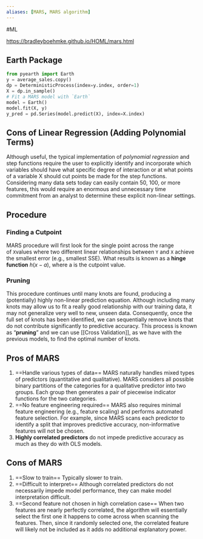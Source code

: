 ```yaml
---
aliases: [MARS, MARS algorithm]
---
```

#ML 

https://bradleyboehmke.github.io/HOML/mars.html
## Earth Package

```py
from pyearth import Earth
y = average_sales.copy()
dp = DeterministicProcess(index=y.index, order=1)
X = dp.in_sample()
# Fit a MARS model with `Earth`
model = Earth()
model.fit(X, y)
y_pred = pd.Series(model.predict(X), index=X.index)
```

## Cons of Linear Regression (Adding Polynomial Terms)
Although useful, the typical implementation of *polynomial regression* and step functions require the user to explicitly identify and incorporate which variables should have what specific degree of interaction or at what points of a variable X should cut points be made for the step functions. Considering many data sets today can easily contain 50, 100, or more features, this would require an enormous and unnecessary time commitment from an analyst to determine these explicit non-linear settings.

## Procedure
### Finding a Cutpoint
MARS procedure will first look for the single point across the range of `X`values where two different linear relationships between `Y` and `X` achieve the smallest error (e.g., smallest SSE). What results is known as a **hinge function** $h(x−a)$, where a is the cutpoint value.
### Pruning
This procedure continues until many knots are found, producing a (potentially) highly non-linear prediction equation. Although including many knots may allow us to fit a really good relationship with our training data, it may not generalize very well to new, unseen data. Consequently, once the full set of knots has been identified, we can sequentially remove knots that do not contribute significantly to predictive accuracy. This process is known as “**pruning**” and we can use [[Cross Validation]], as we have with the previous models, to find the optimal number of knots.

## Pros of MARS
1. ==Handle various types of data== MARS naturally handles mixed types of predictors (quantitative and qualitative). MARS considers all possible binary partitions of the categories for a qualitative predictor into two groups. Each group then generates a pair of piecewise indicator functions for the two categories.
2. ==No feature engineering required== MARS also requires minimal feature engineering (e.g., feature scaling) and performs automated feature selection. For example, since MARS scans each predictor to identify a split that improves predictive accuracy, non-informative features will not be chosen.
3. **Highly correlated predictors** do not impede predictive accuracy as much as they do with OLS models.
## Cons of MARS
1. ==Slow to train== Typically slower to train.
2. ==Difficult to interpret== Although correlated predictors do not necessarily impede model performance, they can make model interpretation difficult.
3. ==Second feature not chosen in high correlation case== When two features are nearly perfectly correlated, the algorithm will essentially select the first one it happens to come across when scanning the features. Then, since it randomly selected one, the correlated feature will likely not be included as it adds no additional explanatory power.